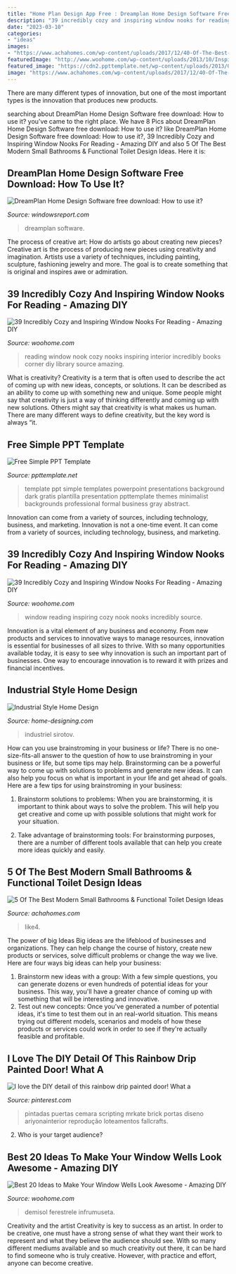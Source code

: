 ```yaml
---
title: "Home Plan Design App Free : Dreamplan Home Design Software Free Download: How To Use It?"
description: "39 incredibly cozy and inspiring window nooks for reading"
date: "2023-03-10"
categories:
- "ideas"
images:
- "https://www.achahomes.com/wp-content/uploads/2017/12/40-Of-The-Best-Modern-Small-Bathrooms-Functional-Toilet-Design-Ideas-like4-1.jpg"
featuredImage: "http://www.woohome.com/wp-content/uploads/2013/10/Inspiring-Window-Reading-Nook-27-2.jpg"
featured_image: "https://cdn2.ppttemplate.net/wp-content/uploads/2013/08/0001-simple-powerpoint-template-1.jpg"
image: "https://www.achahomes.com/wp-content/uploads/2017/12/40-Of-The-Best-Modern-Small-Bathrooms-Functional-Toilet-Design-Ideas-like4-1.jpg"
---
```



There are many different types of innovation, but one of the most important types is the innovation that produces new products.

	

		
searching about DreamPlan Home Design Software free download: How to use it? you've came to the right place. We have 8 Pics about DreamPlan Home Design Software free download: How to use it? like DreamPlan Home Design Software free download: How to use it?, 39 Incredibly Cozy and Inspiring Window Nooks For Reading - Amazing DIY and also 5 Of The Best Modern Small Bathrooms &amp; Functional Toilet Design Ideas. Here it is:
		
    
## DreamPlan Home Design Software Free Download: How To Use It?

<img loading=lazy src="https://cdn.windowsreport.com/wp-content/uploads/2020/05/dreamplan-home-design.jpg" onerror="this.onerror=null;this.src='https://tse1.mm.bing.net/th?id=OIP.Fmc4a3sXgbieBVArEXM11AHaE8&amp;pid=15.1';" alt="DreamPlan Home Design Software free download: How to use it?">

_Source: windowsreport.com_

>dreamplan software. 

	

The process of creative art: How do artists go about creating new pieces?
Creative art is the process of producing new pieces using creativity and imagination. Artists use a variety of techniques, including painting, sculpture, fashioning jewelry and more. The goal is to create something that is original and inspires awe or admiration.

    
## 39 Incredibly Cozy And Inspiring Window Nooks For Reading - Amazing DIY

<img loading=lazy src="http://www.woohome.com/wp-content/uploads/2013/10/Inspiring-Window-Reading-Nook-8.jpg" onerror="this.onerror=null;this.src='https://tse1.mm.bing.net/th?id=OIP.Nfv4Kq5j0WCg7ihmVQDJzgHaJ5&amp;pid=15.1';" alt="39 Incredibly Cozy and Inspiring Window Nooks For Reading - Amazing DIY">

_Source: woohome.com_

>reading window nook cozy nooks inspiring interior incredibly books corner diy library source amazing. 

	

What is creativity?
Creativity is a term that is often used to describe the act of coming up with new ideas, concepts, or solutions. It can be described as an ability to come up with something new and unique. Some people might say that creativity is just a way of thinking differently and coming up with new solutions. Others might say that creativity is what makes us human. There are many different ways to define creativity, but the key word is always “it.

    
## Free Simple PPT Template

<img loading=lazy src="https://cdn2.ppttemplate.net/wp-content/uploads/2013/08/0001-simple-powerpoint-template-1.jpg" onerror="this.onerror=null;this.src='https://tse2.mm.bing.net/th?id=OIP.UO6N_IT0gvUBp3hFm-EccQHaFj&amp;pid=15.1';" alt="Free Simple PPT Template">

_Source: ppttemplate.net_

>template ppt simple templates powerpoint presentations background dark gratis plantilla presentation ppttemplate themes minimalist backgrounds professional formal business gray abstract. 

	

Innovation can come from a variety of sources, including technology, business, and marketing.
Innovation is not a one-time event. It can come from a variety of sources, including technology, business, and marketing.

    
## 39 Incredibly Cozy And Inspiring Window Nooks For Reading - Amazing DIY

<img loading=lazy src="http://www.woohome.com/wp-content/uploads/2013/10/Inspiring-Window-Reading-Nook-27-2.jpg" onerror="this.onerror=null;this.src='https://tse2.mm.bing.net/th?id=OIP.c4MF2Xcy4NxFXSNMy6qTaQHaLl&amp;pid=15.1';" alt="39 Incredibly Cozy and Inspiring Window Nooks For Reading - Amazing DIY">

_Source: woohome.com_

>window reading inspiring cozy nook nooks incredibly source. 

	

Innovation is a vital element of any business and economy. From new products and services to innovative ways to manage resources, innovation is essential for businesses of all sizes to thrive. With so many opportunities available today, it is easy to see why innovation is such an important part of businesses. One way to encourage innovation is to reward it with prizes and financial incentives.

    
## Industrial Style Home Design

<img loading=lazy src="http://cdn.home-designing.com/wp-content/uploads/2014/02/19-Open-plan-industrial-style-home.jpg" onerror="this.onerror=null;this.src='https://tse2.mm.bing.net/th?id=OIP.rsVADGIm0qvOigqryog6VwHaE8&amp;pid=15.1';" alt="Industrial Style Home Design">

_Source: home-designing.com_

>industriel sirotov. 

	

How can you use brainstroming in your business or life?
There is no one-size-fits-all answer to the question of how to use brainstroming in your business or life, but some tips may help. Brainstorming can be a powerful way to come up with solutions to problems and generate new ideas. It can also help you focus on what is important in your life and get ahead of goals. Here are a few tips for using brainstroming in your business: 
1. Brainstorm solutions to problems: When you are brainstorming, it is important to think about ways to solve the problem. This will help you get creative and come up with possible solutions that might work for your situation. 

2. Take advantage of brainstorming tools: For brainstorming purposes, there are a number of different tools available that can help you create more ideas quickly and easily.

    
## 5 Of The Best Modern Small Bathrooms &amp; Functional Toilet Design Ideas

<img loading=lazy src="https://www.achahomes.com/wp-content/uploads/2017/12/40-Of-The-Best-Modern-Small-Bathrooms-Functional-Toilet-Design-Ideas-like4-1.jpg" onerror="this.onerror=null;this.src='https://tse4.mm.bing.net/th?id=OIP.6cbgxGKj3utCytpI-P_DMgHaJ4&amp;pid=15.1';" alt="5 Of The Best Modern Small Bathrooms &amp; Functional Toilet Design Ideas">

_Source: achahomes.com_

>like4. 

	

The power of big Ideas
Big ideas are the lifeblood of businesses and organizations. They can help change the course of history, create new products or services, solve difficult problems or change the way we live.
Here are four ways big ideas can help your business: 
1. Brainstorm new ideas with a group: With a few simple questions, you can generate dozens or even hundreds of potential ideas for your business. This way, you'll have a greater chance of coming up with something that will be interesting and innovative.
2. Test out new concepts: Once you've generated a number of potential ideas, it's time to test them out in an real-world situation. This means trying out different models, scenarios and models of how these products or services could work in order to see if they're actually feasible and profitable. 

    
## I Love The DIY Detail Of This Rainbow Drip Painted Door! What A

<img loading=lazy src="https://i.pinimg.com/736x/46/58/8e/46588e70f7b52f4dab2d8f2eeb134ecc.jpg" onerror="this.onerror=null;this.src='https://tse1.mm.bing.net/th?id=OIP.P5TwyVgJ1VnWO3RV2wUkHwHaLH&amp;pid=15.1';" alt="I love the DIY detail of this rainbow drip painted door! What a">

_Source: pinterest.com_

>pintadas puertas cemara scripting mrkate brick portas diseno ariyonainterior reprodução loteamentos fallcrafts. 

	

2. Who is your target audience?

    
## Best 20 Ideas To Make Your Window Wells Look Awesome - Amazing DIY

<img loading=lazy src="https://www.woohome.com/wp-content/uploads/2019/08/Window-Wells-Decorating-Ideas-14.jpg" onerror="this.onerror=null;this.src='https://tse2.mm.bing.net/th?id=OIP.TW6UVKRJGjG5yLTY0k97uwHaKR&amp;pid=15.1';" alt="Best 20 Ideas to Make Your Window Wells Look Awesome - Amazing DIY">

_Source: woohome.com_

>demisol ferestrele infrumuseta. 

	

Creativity and the artist
Creativity is key to success as an artist. In order to be creative, one must have a strong sense of what they want their work to represent and what they believe the audience should see. With so many different mediums available and so much creativity out there, it can be hard to find someone who is truly creative. However, with practice and effort, anyone can become creative.

